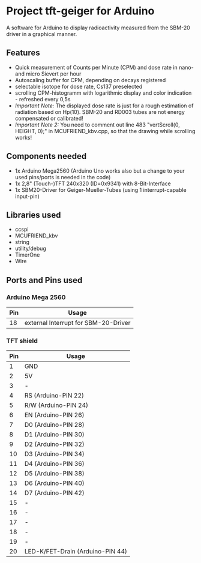 # Project tft-geiger for Arduino
A software for Arduino to display radioactivity measured from the SBM-20 driver in a graphical manner.

## Features
* Quick measurement of Counts per Minute (CPM) and dose rate in nano- and micro Sievert per hour
* Autoscaling buffer for CPM, depending on decays registered
* selectable isotope for dose rate, Cs137 preselected
* scrolling CPM-histogramm with logarithmic display and color indication - refreshed every 0,5s
* *Important Note:* The displayed dose rate is just for a rough estimation of radiation based on Hp(10). SBM-20 and RD003 tubes are not energy compensated or calibrated!
* *Important Note 2:* You need to comment out line 483 "vertScroll(0, HEIGHT, 0);" in MCUFRIEND_kbv.cpp, so that the drawing while scrolling works!

## Components needed
* 1x Arduino Mega2560 (Arduino Uno works also but a change to your used pins/ports is needed in the code)
* 1x 2,8" (Touch-)TFT 240x320 (ID=0x9341) with 8-Bit-Interface
* 1x SBM20-Driver for Geiger-Mueller-Tubes (using 1 interrupt-capable input-pin)

## Libraries used
* ccspi
* MCUFRIEND_kbv
* string
* utility/debug
* TimerOne
* Wire

## Ports and Pins used
### Arduino Mega 2560
Pin  | Usage
-----|-----------
 18  | external Interrupt for SBM-20-Driver

### TFT shield
Pin  | Usage
-----|-----------
  1  | GND
  2  | 5V
  3  | -
  4  | RS (Arduino-PIN 22)
  5  | R/W (Arduino-PIN 24)
  6  | EN (Arduino-PIN 26)
  7  | D0 (Arduino-PIN 28)
  8  | D1 (Arduino-PIN 30)
  9  | D2 (Arduino-PIN 32)
 10  | D3 (Arduino-PIN 34)
 11  | D4 (Arduino-PIN 36)
 12  | D5 (Arduino-PIN 38)
 13  | D6 (Arduino-PIN 40)
 14  | D7 (Arduino-PIN 42)
 15  | -
 16  | -
 17  | -
 18  | -
 19  | -
 20  | LED-K/FET-Drain (Arduino-PIN 44)
